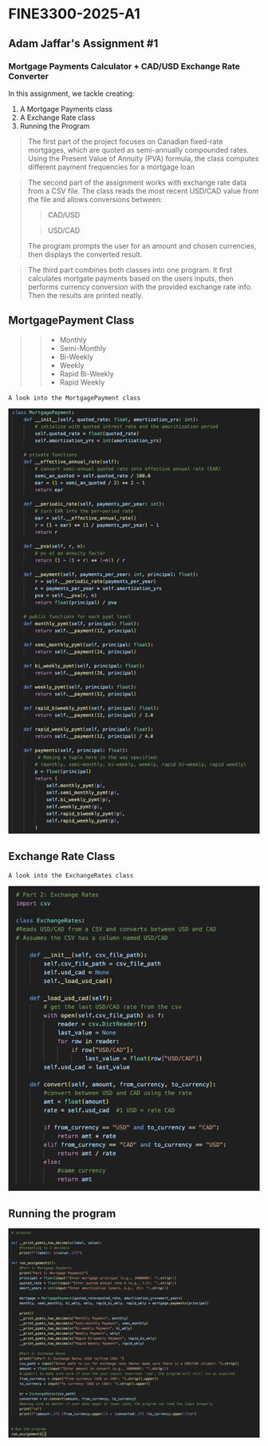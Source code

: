 # FINE3300-2025-A1
## Adam Jaffar's Assignment #1
### Mortgage Payments Calculator + CAD/USD Exchange Rate Converter

In this assignment, we tackle creating:

1. A Mortgage Payments class
2. A Exchange Rate class
3. Running the Program 
 
    
>The first part of the project focuses on Canadian fixed-rate mortgages, which are quoted as semi-annually compounded rates. Using the Present Value of Annuity (PVA) formula, the class computes different payment frequencies for a mortgage loan

>The second part of the assignment works with exchange rate data from a CSV file. The class reads the most recent USD/CAD value from the file and allows conversions between:
>>	CAD/USD
>
>>USD/CAD
>
>The program prompts the user for an amount and chosen currencies, then displays the converted result.

> The third part combines both classes into one program. It first calculates mortgate payments based on the users inputs, then performs currency conversion with the provided exchange rate info. Then the results are printed neatly.
## MortgagePayment Class
>>- Monthly
>>- Semi-Monthly
>>- Bi-Weekly
>>- Weekly
>>- Rapid Bi-Weekly
>>- Rapid Weekly

    A look into the MortgagePayment class
![alt text](image-1.png)

## Exchange Rate Class
    A look into the ExchangeRates class
![alt text](image-2.png)


## Running the program
![alt text](image-3.png)